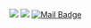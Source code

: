 [![](https://img.shields.io/badge/twitter-%231DA1F2.svg?&style=for-the-badge&logo=twitter&logoColor=white)](https://twitter.com/cenk_tuysuz)
[![](https://img.shields.io/badge/linkedin-%230077B5.svg?&style=for-the-badge&logo=linkedin&logoColor=white)](https://www.linkedin.com/in/cenk-tuysuz/)
[![Mail Badge](https://img.shields.io/badge/Contact+Me-c14438?style=for-the-badge&logo=Mail&logoColor=white&link=mailto:cenktuysuz@gmail.com)](mailto:cenktuysuz@gmail.com)



